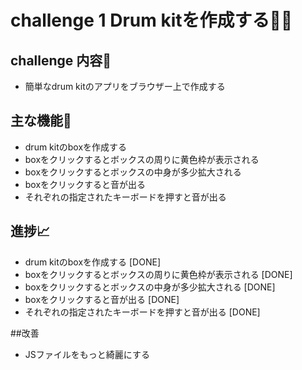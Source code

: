 # challenge 1 Drum kitを作成する🥁🥁
 ## challenge 内容📒
- 簡単なdrum kitのアプリをブラウザー上で作成する

## 主な機能🔧
- drum kitのboxを作成する
- boxをクリックするとボックスの周りに黄色枠が表示される
- boxをクリックするとボックスの中身が多少拡大される
- boxをクリックすると音が出る
- それぞれの指定されたキーボードを押すと音が出る

## 進捗📈
- drum kitのboxを作成する [DONE]
- boxをクリックするとボックスの周りに黄色枠が表示される [DONE]
- boxをクリックするとボックスの中身が多少拡大される [DONE]
- boxをクリックすると音が出る [DONE]
- それぞれの指定されたキーボードを押すと音が出る [DONE]

##改善
- JSファイルをもっと綺麗にする
